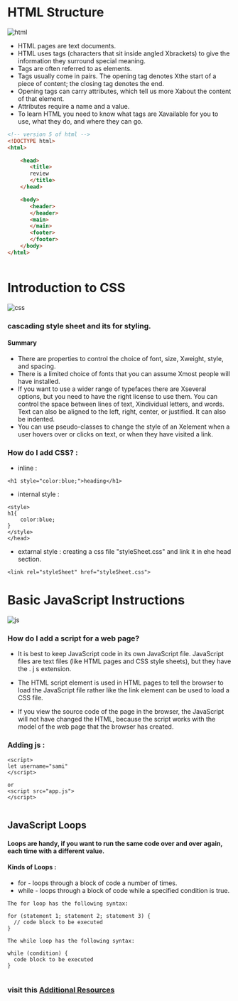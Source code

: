 # HTML Structure
![html](https://www.jaimebutler.ch/jb-edit/wp-content/uploads/2014/07/Basic-HTML.png)
- HTML pages are text documents.  
- HTML uses tags (characters that sit inside angled Xbrackets) to give the information they surround special meaning.  
- Tags are often referred to as elements.  
- Tags usually come in pairs. The opening tag denotes Xthe start of a piece of content; the closing tag denotes the end.
- Opening tags can carry attributes, which tell us more Xabout the content of that element. 
- Attributes require a name and a value.
- To learn HTML you need to know what tags are Xavailable for you to use, what they do, and where they can go. 

```html
<!-- version 5 of html -->
<!DOCTYPE html>
<html>

    <head>
       <title>
       review
       </title>
    </head>

    <body>
       <header>
       </header>
       <main>
       </main>
       <footer>
       </footer>
    </body>
</html>
 
```
# Introduction to CSS
![css](https://io.bikegremlin.com/wp-content/uploads/2019/11/css-structure.png)
### cascading style sheet and its for styling.
#### Summary
- There are properties to control the choice of font, size, Xweight, style, and spacing.
- There is a limited choice of fonts that you can assume Xmost people will have installed.
- If you want to use a wider range of typefaces there are Xseveral options, but you need to have the right license to use them.
You can control the space between lines of text, Xindividual letters, and words. Text can also be aligned to the left, right, center, or justified. It can also be indented.
- You can use pseudo-classes to change the style of an Xelement when a user hovers over or clicks on text, or when they have visited a link.
### How do I add CSS? :
- inline :  

```
<h1 style="color:blue;">heading</h1>

```
- internal style :

```<head>
<style>
h1{
    color:blue;
}
</style>
</head>

```
- extarnal style :
creating a css file "styleSheet.css" and link it in ehe head section.
```
<link rel="styleSheet" href="styleSheet.css">

```  


# Basic JavaScript Instructions
![js](https://coursereport-s3-production.global.ssl.fastly.net/rich/rich_files/rich_files/4783/original/5-javascript-terms-for-beginners.png)
### How do I add a script for a web page?
- It is best to keep JavaScript code in its own JavaScript file. JavaScript files are text files (like HTML pages and CSS style sheets), but they have the . j s extension. 
- The HTML script element is used in HTML pages to tell the browser to load the JavaScript file rather like the link element can be used to load a CSS file. 


- If you view the source code of the page in  the browser, the JavaScript will not have changed the HTML, because the script works with the model of the web page that the browser has created. 

### Adding js :
```
<script>
let username="sami"
</script>

or 
<script src="app.js">
</script>


```   




## JavaScript Loops 
#### Loops are handy, if you want to run the same code over and over again, each time with a different value.
#### Kinds of Loops :
- for - loops through a block of code a number of times.
- while - loops through a block of code while a specified condition is true.  




```
The for loop has the following syntax:

for (statement 1; statement 2; statement 3) {
  // code block to be executed
}

The while loop has the following syntax:

while (condition) {
  code block to be executed
}


```

### visit this  [Additional Resources](https://chris.beams.io/posts/git-commit/)










